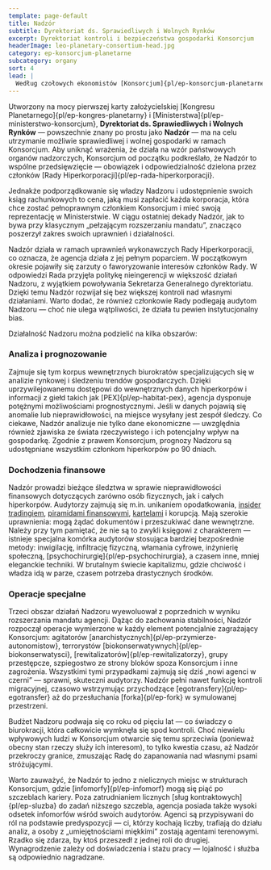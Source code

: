 ```yaml
---
template: page-default
title: Nadzór
subtitle: Dyrektoriat ds. Sprawiedliwych i Wolnych Rynków
excerpt: Dyrektoriat kontroli i bezpieczeństwa gospodarki Konsorcjum
headerImage: leo-planetary-consortium-head.jpg
category: ep-konsorcjum-planetarne
subcategory: organy
sort: 4
lead: |
  Według czołowych ekonomistów [Konsorcjum]{pl/ep-konsorcjum-planetarne}, choć wolny rynek i deregulacja są ideałami, rynek nie reguluje się sam — dlatego potrzebna jest „niewidzialna ręka”, która zapewni płynne funkcjonowanie i stabilność. Jako struktura zrzeszająca tysiące hiperkorpów, Konsorcjum potrzebuje ram prawnych regulujących konkurencję, by przeciwdziałać monopolom i korupcji, zatwierdzać fuzje, monitorować ryzykowne inwestycje i praktyki kredytowe oraz neutralizować próby manipulacji systemem. Narzędziem służącym temu celowi jest **Nadzór**.
---
```

Utworzony na mocy pierwszej karty założycielskiej [Kongresu Planetarnego]{pl/ep-kongres-planetarny} i [Ministerstwa]{pl/ep-ministerstwo-konsorcjum}, **Dyrektoriat ds. Sprawiedliwych i Wolnych Rynków** — powszechnie znany po prostu jako **Nadzór** — ma na celu utrzymanie możliwie sprawiedliwej i wolnej gospodarki w ramach Konsorcjum. Aby uniknąć wrażenia, że działa na wzór państwowych organów nadzorczych, Konsorcjum od początku podkreślało, że Nadzór to wspólne przedsięwzięcie — obowiązek i odpowiedzialność dzielona przez członków [Rady Hiperkorporacji]{pl/ep-rada-hiperkorporacji}.

Jednakże podporządkowanie się władzy Nadzoru i udostępnienie swoich ksiąg rachunkowych to cena, jaką musi zapłacić każda korporacja, która chce zostać pełnoprawnym członkiem Konsorcjum i mieć swoją reprezentację w Ministerstwie. W ciągu ostatniej dekady Nadzór, jak to bywa przy klasycznym „pełzającym rozszerzaniu mandatu”, znacząco poszerzył zakres swoich uprawnień i działalności.

Nadzór działa w ramach uprawnień wykonawczych Rady Hiperkorporacji, co oznacza, że agencja działa z jej pełnym poparciem. W początkowym okresie pojawiły się zarzuty o faworyzowanie interesów członków Rady. W odpowiedzi Rada przyjęła politykę nieingerencji w większość działań Nadzoru, z wyjątkiem powoływania Sekretarza Generalnego dyrektoriatu. Dzięki temu Nadzór rozwijał się bez większej kontroli nad własnymi działaniami. Warto dodać, że również członkowie Rady podlegają audytom Nadzoru — choć nie ulega wątpliwości, że działa tu pewien instytucjonalny bias.

Działalność Nadzoru można podzielić na kilka obszarów:

### Analiza i prognozowanie
Zajmuje się tym korpus wewnętrznych biurokratów specjalizujących się w analizie rynkowej i śledzeniu trendów gospodarczych. Dzięki uprzywilejowanemu dostępowi do wewnętrznych danych hiperkorpów i informacji z giełd takich jak [PEX]{pl/ep-habitat-pex}, agencja dysponuje potężnymi możliwościami prognostycznymi. Jeśli w danych pojawią się anomalie lub nieprawidłowości, na miejsce wysyłany jest zespół śledczy. Co ciekawe, Nadzór analizuje nie tylko dane ekonomiczne — uwzględnia również zjawiska ze świata rzeczywistego i ich potencjalny wpływ na gospodarkę. Zgodnie z prawem Konsorcjum, prognozy Nadzoru są udostępniane wszystkim członkom hiperkorpów po 90 dniach.

### Dochodzenia finansowe
Nadzór prowadzi bieżące śledztwa w sprawie nieprawidłowości finansowych dotyczących zarówno osób fizycznych, jak i całych hiperkorpów. Audytorzy zajmują się m.in. unikaniem opodatkowania, [insider tradingiem](https://pl.wikipedia.org/wiki/Insider_trading), [piramidami finansowymi](https://pl.wikipedia.org/wiki/Piramida_finansowa), [kartelami](https://pl.wikipedia.org/wiki/Kartel) i korupcją. Mają szerokie uprawnienia: mogą żądać dokumentów i przeszukiwać dane wewnętrzne. Należy przy tym pamiętać, że nie są to zwykli księgowi z charakterem — istnieje specjalna komórka audytorów stosująca bardziej bezpośrednie metody: inwigilację, infiltrację fizyczną, włamania cyfrowe, inżynierię społeczną, [psychochirurgię]{pl/ep-psychochirurgia}, a czasem inne, mniej eleganckie techniki. W brutalnym świecie kapitalizmu, gdzie chciwość i władza idą w parze, czasem potrzeba drastycznych środków.

### Operacje specjalne
Trzeci obszar działań Nadzoru wyewoluował z poprzednich w wyniku rozszerzania mandatu agencji. Dążąc do zachowania stabilności, Nadzór rozpoczął operacje wymierzone w każdy element potencjalnie zagrażający Konsorcjum: agitatorów [anarchistycznych]{pl/ep-przymierze-autonomistow}, terrorystów [biokonserwatywnych]{pl/ep-biokonserwatysci}, [rewitalizatorów]{pl/ep-rewitalizatorzy}, grupy przestępcze, szpiegostwo ze strony bloków spoza Konsorcjum i inne zagrożenia. Wszystkimi tymi przypadkami zajmują się dziś „nowi agenci w czerni” — sprawni, skuteczni audytorzy. Nadzór pełni nawet funkcję kontroli migracyjnej, czasowo wstrzymując przychodzące [egotransfery]{pl/ep-egotransfer} aż do przesłuchania [forka]{pl/ep-fork} w symulowanej przestrzeni.

Budżet Nadzoru podwaja się co roku od pięciu lat — co świadczy o biurokracji, która całkowicie wymknęła się spod kontroli. Choć niewielu wpływowych ludzi w Konsorcjum otwarcie się temu sprzeciwia (ponieważ obecny stan rzeczy służy ich interesom), to tylko kwestia czasu, aż Nadzór przekroczy granice, zmuszając Radę do zapanowania nad własnymi psami stróżującymi.

Warto zauważyć, że Nadzór to jedno z nielicznych miejsc w strukturach Konsorcjum, gdzie [infomorfy]{pl/ep-infomorf} mogą się piąć po szczeblach kariery. Poza zatrudnianiem licznych [sług kontraktowych]{pl/ep-sluzba} do zadań niższego szczebla, agencja posiada także wysoki odsetek infomorfów wśród swoich audytorów. Agenci są przypisywani do ról na podstawie predyspozycji — ci, którzy kochają liczby, trafiają do działu analiz, a osoby z „umiejętnościami miękkimi” zostają agentami terenowymi. Rzadko się zdarza, by ktoś przeszedł z jednej roli do drugiej. Wynagrodzenie zależy od doświadczenia i stażu pracy — lojalność i służba są odpowiednio nagradzane.
